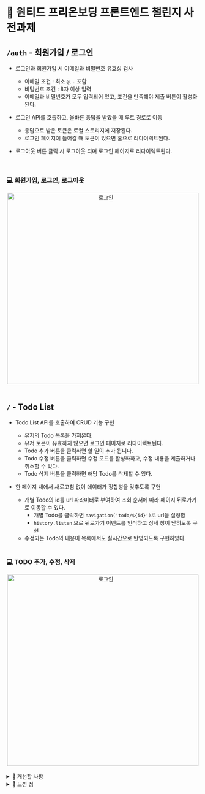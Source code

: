# 🎈 원티드 프리온보딩 프론트엔드 챌린지 사전과제

## `/auth` - 회원가입 / 로그인

- 로그인과 회원가입 시 이메일과 비밀번호 유효성 검사
  - 이메일 조건 : 최소 `@`, `.` 포함
  - 비밀번호 조건 : 8자 이상 입력
  - 이메일과 비밀번호가 모두 입력되어 있고, 조건을 만족해야 제출 버튼이 활성화된다.
- 로그인 API를 호출하고, 올바른 응답을 받았을 때 루트 경로로 이동
  - 응답으로 받은 토큰은 로컬 스토리지에 저장된다.
  - 로그인 페이지에 들어갈 때 토큰이 있으면 홈으로 리다이렉트된다.
- 로그아웃 버튼 클릭 시 로그아웃 되며 로그인 페이지로 리다이렉트된다.

  <br>

### 💻 회원가입, 로그인, 로그아웃

<center><img src="https://user-images.githubusercontent.com/91328528/184358227-8d66ad06-2005-4c0c-8906-32477afa296a.gif" alt="로그인" width="500"></center>

<br>

## `/` - Todo List

- Todo List API를 호출하여 CRUD 기능 구현
  - 유저의 Todo 목록을 가져온다.
  - 유저 토큰이 유효하지 않으면 로그인 페이지로 리다이렉트된다. 
  - Todo 추가 버튼을 클릭하면 할 일이 추가 됩니다.
  - Todo 수정 버튼을 클릭하면 수정 모드를 활성화하고, 수정 내용을 제출하거나 취소할 수 있다.
  - Todo 삭제 버튼을 클릭하면 해당 Todo를 삭제할 수 있다.
- 한 페이지 내에서 새로고침 없이 데이터가 정합성을 갖추도록 구현
  - 개별 Todo의 id를 url 파라미터로 부여하여 조회 순서에 따라 페이지 뒤로가기로 이동할 수 있다.
    - 개별 Todo를 클릭하면 `navigation('todo/${id}')`로 url을 설정함
    - `history.listen` 으로 뒤로가기 이벤트를 인식하고 상세 창이 닫히도록 구현
  - 수정되는 Todo의 내용이 목록에서도 실시간으로 반영되도록 구현하였다.

  <br/>


### 💻 TODO 추가, 수정, 삭제

<center><img src="https://user-images.githubusercontent.com/91328528/184357429-89dc8bd0-36c2-4dce-80a2-044d34f796ce.gif" alt="로그인" width="500"></center>

<br>

<details>
<summary>📝 개선할 사항</summary>
<div markdown="1">

- [ ] 관심사 분리
    - View / Business 로직 분리하기
    - 화면에 보여지는 것과 직접적인 관련이 없는 비즈니스 로직은 View 외부로 분리
    - api 호출 로직, 로그인 상태를 체크하는 로직 등등

- [ ] 선언형 코드 작성
    - “무엇”을 하는 코드인지 한 눈에 파악할 수 있도록 선언형으로 작성하기
    - 함수에 있던 복잡한 로직들은 커스텀 훅으로 분리하여 추상화하기

- [ ] 전역상태관리 툴 적용하기

- [x]  중복되는 UI 해결
    - 회원가입, 로그인 페이지에서 동일한 form UI를 중복해서 사용하고 있는 문제가 있었다.
    - 한 페이지에서 `formType` 상태값에 따라 로그인 / 회원가입 기능을 수행하도록 구현하여 중복되는 코드를 해결하였다.

</div>
</details>

<details>
<summary>📝 느낀 점</summary>
<div markdown="1">

- 과제를 수행할 때는 코드의 전체적인 구조, 아키텍쳐를 보는 눈이 전혀 없었는데 수업을 통해 코드를 어떤 기준으로 분리해야 하는지 생각해보게 되었다. 말로만 클린코드 클린코드 했는데 진정한 의미를 몰랐던 것 같다. 그저 코드 자체를 깔끔하게 작성하고 불필요한 로직 없이 효율적으로 동작하도록 하는 것만 생각했는데, 그 뿐만 아니라 관심사를 어떻게 분리할지 고민하고 선언형과 추상화 등등 이렇게 생각해야 할 게 많구나..라는 걸 깨달았다. 다른 분들의 코드를 보면서 엄청 시야가 넓어진 것 같다.
- 리팩토링을 하면서 로직 분리에 신경을 써보려고 했는데, 상태관리를 전역으로 하고 있지 않은 상황에서 성급하게 분리부터 하려고 하니 다 꼬이고 어려움을 겪었다. 사실 전에는 리덕스 같은 전역 상태관리 라이브러리를 왜 사용해야 하는지 잘 와닿지 않았다. 컴포넌트 안에서 선언하면 되는데 왜 무거운 라이브러리를 써야하나라는 생각이었는데 이번 계기로 생각을 고쳐먹게 된것같고 다른 분들의 코드를 참고해서 잘 해결해봐야겠다…

</div>
</details>